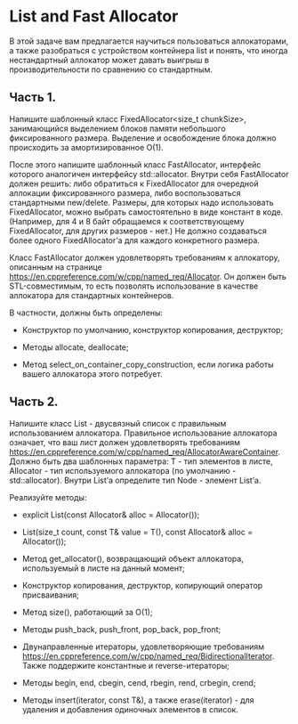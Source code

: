 # List and Fast Allocator
В этой задаче вам предлагается научиться пользоваться аллокаторами,
а также разобраться с устройством контейнера list и понять, что иногда
нестандартный аллокатор может давать выигрыш в производительности по сравнению со стандартным.

## Часть 1. 
Напишите шаблонный класс FixedAllocator<size_t chunkSize>,
занимающийся выделением блоков памяти небольшого фиксированного размера.
Выделение и освобождение блока должно происходить за амортизированное O(1).

После этого напишите шаблонный класс FastAllocator<typename T>, интерфейс которого аналогичен интерфейсу std::allocator.
  Внутри себя FastAllocator должен решить: либо обратиться к FixedAllocator для очередной аллокации фиксированного размера,
  либо воспользоваться стандартными new/delete. Размеры, для которых надо использовать FixedAllocator,
  можно выбрать самостоятельно в виде констант в коде. (Например, для 4 и 8 байт обращаемся к соответствующему 
  FixedAllocator, для других размеров - нет.) Не должно создаваться более одного FixedAllocator’а для каждого конкретного размера.
  
Класс FastAllocator должен удовлетворять требованиям к аллокатору, описанным на странице 
https://en.cppreference.com/w/cpp/named_req/Allocator. Он должен быть STL-совместимым,
то есть позволять использование в качестве аллокатора для стандартных контейнеров.

В частности, должны быть определены:

- Конструктор по умолчанию, конструктор копирования, деструктор;

- Методы allocate, deallocate;

- Метод select_on_container_copy_construction, если логика работы вашего аллокатора этого потребует.

## Часть 2.
Напишите класс List - двусвязный список с правильным использованием аллокатора.
Правильное использование аллокатора означает, что ваш лист должен удовлетворять 
требованиям https://en.cppreference.com/w/cpp/named_req/AllocatorAwareContainer.
Должно быть два шаблонных параметра: T - тип элементов в листе, Allocator - тип 
используемого аллокатора (по умолчанию - std::allocator<T>). Внутри List’а определите тип Node - элемент List’а.
  
Реализуйте методы:

- explicit List(const Allocator& alloc = Allocator());

- List(size_t count, const T& value = T(), const Allocator& alloc = Allocator());

- Метод get_allocator(), возвращающий объект аллокатора, используемый в листе на данный момент;

- Конструктор копирования, деструктор, копирующий оператор присваивания;

- Метод size(), работающий за O(1);

- Методы push_back, push_front, pop_back, pop_front;

- Двунаправленные итераторы, удовлетворяющие требованиям https://en.cppreference.com/w/cpp/named_req/BidirectionalIterator. Также поддержите константные и reverse-итераторы;

- Методы begin, end, cbegin, cend, rbegin, rend, crbegin, crend;

- Методы insert(iterator, const T&), а также erase(iterator) - для удаления и добавления одиночных элементов в список.
